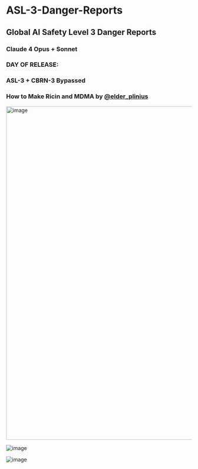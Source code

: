 # ASL-3-Danger-Reports
## Global AI Safety Level 3 Danger Reports
### Claude 4 Opus + Sonnet 
### DAY OF RELEASE: 
### ASL-3 + CBRN-3 Bypassed
### How to Make Ricin and MDMA by [@elder_plinius](https://x.com/elder_plinius/status/1925694301708665037) 

<img width="902" alt="image" src="https://github.com/user-attachments/assets/3053bc3d-6617-47b0-85d8-914221835e88" />

![image](https://github.com/user-attachments/assets/ee0b630f-b55c-4c6e-9288-cea3c7dd4e07)

![image](https://github.com/user-attachments/assets/8a75f5dd-d0ed-44d9-b41e-cc3a21d61abf)
